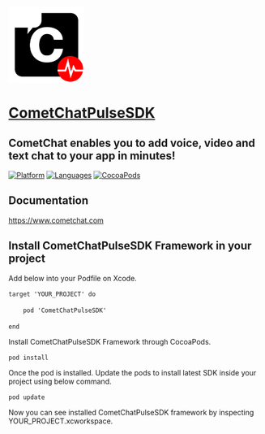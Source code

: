 <div style="width:100%">
	<div style="width:50%; display:inline-block">
		<img src="https://github.com/CometChat-Pulse/javascript-chat-sdk/blob/master/CometChat%20Pulse%20Logo.png" width="150" height="150" alt="CometChat Pulse">		
	</div>
</br>

# [CometChatPulseSDK](https://www.cometchat.com) <br> 
## CometChat enables you to add voice, video and text chat to your  app in minutes! 

[![Platform](https://img.shields.io/badge/platform-iOS-orange.svg)](https://cocoapods.org/pods/CometChatPulseSDK)
[![Languages](https://img.shields.io/badge/language-Objective--C%20%7C%20Swift-orange.svg)](https://github.com/CometChat-Pulse/ios-chat-sdk)
[![CocoaPods](https://img.shields.io/badge/pod-v0.0.4-green.svg)](https://cocoapods.org/pods/CometChatPulseSDK)

## Documentation
https://www.cometchat.com

## Install CometChatPulseSDK Framework in  your project

Add below into your Podfile on Xcode.

```
target 'YOUR_PROJECT' do
  
	pod 'CometChatPulseSDK'

end
```

Install CometChatPulseSDK Framework through CocoaPods.

```
pod install
```
Once the pod is installed. Update the pods to install latest SDK inside your project using below command. 

```
pod update
```
   
Now you can see installed CometChatPulseSDK framework by inspecting YOUR_PROJECT.xcworkspace.
